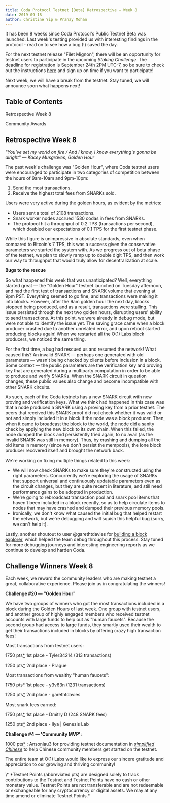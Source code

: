 ```yaml
---
title: Coda Protocol Testnet [Beta] Retrospective — Week 8
date: 2019-09-18
author: Christine Yip & Pranay Mohan
---
```


It has been 8 weeks since Coda Protocol's Public Testnet Beta was launched. Last week's testing provided us with interesting findings in the protocol - read on to see how a bug (!) saved the day.

For the next testnet release "Filet Mignon", there will be an opportunity for testnet users to participate in the upcoming *Staking Challenge*. The deadline for registration is September 24th 2PM UTC-7, so be sure to check out the instructions [here](https://forums.codaprotocol.com/t/staking-challenge-signups-filet-mignon/187) and sign up on time if you want to participate!

Next week, we will have a break from the testnet. Stay tuned, we will announce soon what happens next!

## Table of Contents

Retrospective Week 8

Community Awards

## Retrospective Week 8

*"You've set my world on fire / And I know, I know everything's gonna be alright" — Kacey Musgraves, Golden Hour*

The past week's challenge was "Golden Hour", where Coda testnet users were encouraged to participate in two categories of competition between the hours of 9am-10am and 9pm-10pm:

1. Send the most transactions.
2. Receive the highest total fees from SNARKs sold.

Users were very active during the golden hours, as evident by the metrics:

- Users sent a total of 2108 transactions.
- Snark worker nodes accrued 1530 codas in fees from SNARKs.
- The protocol hit a throughput of 0.2 TPS (transactions per second), which doubled our expectations of 0.1 TPS for the first testnet phase.

While this figure is unimpressive in absolute standards, even when compared to Bitcoin's 7 TPS, this was a success given the conservative parameters we started the system with. As we progress out of beta phase of the testnet, we plan to slowly ramp up to double digit TPS, and then work our way to throughput that would truly allow for decentralization at scale.

**Bugs to the rescue**

So what happened this week that was unanticipated? Well, everything started great — the "Golden Hour" testnet launched on Tuesday afternoon, and had the first test of transactions and SNARK volume that evening at 9pm PST. Everything seemed to go fine, and transactions were making it into blocks. However, after the 9am golden hour the next day, blocks stopped being produced, and as a result, transactions were stalling. This issue persisted through the next two golden hours, disrupting users' ability to send transactions. At this point, we were already in debug mode, but were not able to identify the issue yet. The saving grace came when a block producer crashed due to another unrelated error, and upon reboot started producing blocks again! When we restarted all the O(1) Labs block producers, we noticed the same thing.

For the first time, a bug had rescued us and resumed the network! What caused this? An invalid SNARK — perhaps one generated with old parameters —  wasn't being checked by clients before inclusion in a block. Some context — the public parameters are the verification key and proving key that are generated during a multiparty computation in order to be able to produce and verify SNARKs. When the SNARK circuit in question changes, these public values also change and become incompatible with other SNARK circuits.

As such, each of the Coda testnets has a new SNARK circuit with new proving and verification keys. What we think had happened in this case was that a node produced a SNARK using a proving key from a prior testnet. The peers that received this SNARK proof did not check whether it was valid or not and simply included it in a block if the node was a block producer. Then, when it came to broadcast the block to the world, the node did a sanity check by applying the new block to its own chain. When this failed, the node dumped the block and persistently tried again, to no avail (as the invalid SNARK was still in memory). Thus, by crashing and dumping all the old items in memory (since we don't persist the mempools), the lone block producer recovered itself and brought the network back.

We're working on fixing multiple things related to this week:

- We will now check SNARKs to make sure they're constructed using the right parameters. Concurrently we're exploring the usage of SNARKs that support universal and continuously updatable parameters even as the circuit changes, but they are quite recent in literature, and still need performance gains to be adopted in production.
- We're going to rebroadcast transaction pool and snark pool items that haven't been included in a block recently, so as to help circulate items to nodes that may have crashed and dumped their previous memory pools.
- Ironically, we don't know what caused the initial bug that helped restart the network, but we're debugging and will squish this helpful bug (sorry, we can't help it).

Lastly, another shoutout to user @garethtdavies for [building a block explorer](https://medium.com/@_garethtdavies/prototyping-a-coda-blockchain-explorer-dbe5c12b4ae2), which helped the team debug throughout this process. Stay tuned for more debugging journeys and interesting engineering reports as we continue to develop and harden Coda.

## Challenge Winners Week 8

Each week, we reward the community leaders who are making testnet a great, collaborative experience. Please join us in congratulating the winners!

**Challenge #20 — "Golden Hour"**

We have two groups of winners who got the most transactions included in a block during the Golden Hours of last week. One group with testnet users, and another group of highly engaged members who received testnet accounts with large funds to help out as "human faucets". Because the second group had access to large funds, they smartly used their wealth to get their transactions included in blocks by offering crazy high transaction fees!

Most transactions from testnet users:

1750 pts[\*](#disclaimer) 1st place - Tyler34214 (313 transactions)

1250 pts[\*](#disclaimer) 2nd place - Prague

Most transactions from wealthy "human faucets":

1750 pts[\*](#disclaimer) 1st place - y3v63n (1231 transactions)

1250 pts[\*](#disclaimer) 2nd place - garethtdavies

Most snark fees earned:

1750 pts[\*](#disclaimer) 1st place - Dmitry D (248 SNARK fees)

1250 pts[\*](#disclaimer) 2nd place - Ilya | Genesis Lab 

**Challenge #4 — 'Community MVP':**

1000 pts[\*](#disclaimer) : Ansonlau3 for providing testnet documentation in *[simplified Chinese](https://shimo.im/docs/KRpKktRCx3pcqJc6/read)*  to help Chinese community members get started on the testnet.

The entire team at O(1) Labs would like to express our sincere gratitude and appreciation to our growing and thriving community!

<p id="disclaimer">
\* *Testnet Points (abbreviated pts) are designed solely to track contributions to the Testnet and Testnet Points have no cash or other monetary value. Testnet Points are not transferable and are not redeemable or exchangeable for any cryptocurrency or digital assets. We may at any time amend or eliminate Testnet Points.*
</p>

